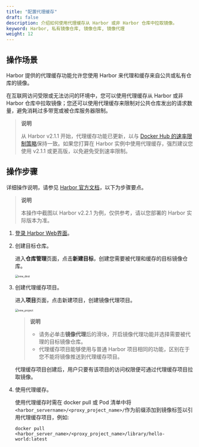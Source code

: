 ```yaml
---
title: "配置代理缓存"
draft: false
description: 介绍如何使用代理缓存从 Harbor 或非 Harbor 仓库中拉取镜像。
keyword: Harbor, 私有镜像仓库, 镜像仓库, 镜像代理
weight: 12
---
```


## 操作场景

Harbor 提供的代理缓存功能允许您使用 Harbor 来代理和缓存来自公共或私有仓库的镜像。

在互联网访问受限或无法访问的环境中，您可以使用代理缓存从 Harbor 或非 Harbor 仓库中拉取镜像；您还可以使用代理缓存来限制对公共仓库发出的请求数量，避免消耗过多带宽或被仓库服务器限制。

> **说明**
>
> 从 Harbor v2.1.1 开始，代理缓存功能已更新，以与 [Docker Hub 的速率限制策略](https://www.docker.com/blog/scaling-docker-to-serve-millions-more-developers-network-egress/)保持一致。如果您打算在 Harbor 实例中使用代理缓存，强烈建议您使用 v2.1.1 或更高版，以免避免受到速率限制。

## 操作步骤

详细操作说明，请参见 [Harbor 官方文档](https://goharbor.io/docs/2.2.0/administration/configure-proxy-cache/)，以下为步骤要点。

> **说明**
>
> 本操作中截图以 Harbor v2.2.1 为例，仅供参考，请以您部署的 Harbor 实际版本为准。

1. [登录 Harbor Web界面](../../../quickstart/qs18_access_harbor/#浏览器登录)。

2. 创建目标仓库。

   进入**仓库管理**页面，点击**新建目标**，创建您需要被代理和缓存的目标镜像仓库。

   <img src="/container/harbor/_images/man3008_new_dest.png" alt="new_dest" style="zoom:50%;" />

3. 创建代理缓存项目。

   进入**项目**页面，点击新建项目，创建镜像代理项目。

   <img src="/container/harbor/_images/man3012_new_project.png" alt="new_project" style="zoom:50%;" />

   > **说明**
   >
   > - 请务必单击**镜像代理**后的滑块，开启镜像代理功能并选择需要被代理的目标镜像仓库。
   > - 代理缓存项目能够使用与普通 Harbor 项目相同的功能，区别在于您不能将镜像推送到代理缓存项目。

   代理缓存项目创建后，用户只要有该项目的访问权限便可通过代理缓存项目拉取镜像。

4. 使用代理缓存。

   使用代理缓存时需在 docker pull 或 Pod 清单中将 `<harbor_servername>/<proxy_project_name>/`作为前缀添加到镜像标签以引用代理缓存项目，例如:
   ```
   docker pull <harbor_server_name>/<proxy_project_name>/library/hello-world:latest
   ```

   

